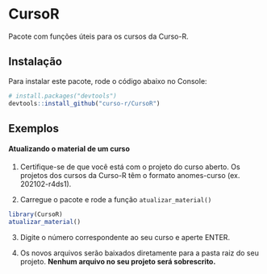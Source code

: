 
<!-- README.md is generated from README.Rmd. Please edit that file -->

# CursoR

Pacote com funções úteis para os cursos da Curso-R.

## Instalação

Para instalar este pacote, rode o código abaixo no Console:

``` r
# install.packages("devtools")
devtools::install_github("curso-r/CursoR")
```

## Exemplos

#### Atualizando o material de um curso

1.  Certifique-se de que você está com o projeto do curso aberto. Os
    projetos dos cursos da Curso-R têm o formato anomes-curso (ex.
    202102-r4ds1).

2.  Carregue o pacote e rode a função `atualizar_material()`

<!-- end list -->

``` r
library(CursoR)
atualizar_material()
```

3.  Digite o número correspondente ao seu curso e aperte ENTER.

4.  Os novos arquivos serão baixados diretamente para a pasta raiz do
    seu projeto. **Nenhum arquivo no seu projeto será sobrescrito.**
